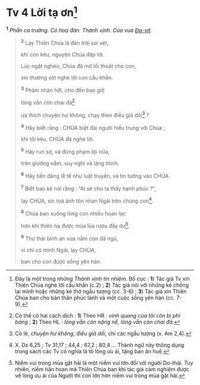 # Tv 4 Lời tạ ơn[^1-4054a8a9-ece8-474e-aac4-845941ae9cf5]

<sup><b>1</b></sup> _Phần ca trưởng. Có hoạ đàn. Thánh vịnh. Của vua [Đa-vít]()._

> <sup><b>2</b></sup> Lạy Thiên Chúa là đèn trời soi xét,
>
> khi con kêu, nguyện Chúa đáp lời.
>
> Lúc ngặt nghèo, Chúa đã mở lối thoát cho con,
>
> xin thương xót nghe lời con cầu khẩn.
>
> <sup><b>3</b></sup> Phàm nhân hỡi, cho đến bao giờ
>
> lòng vẫn còn chai đá[^2-4054a8a9-ece8-474e-aac4-845941ae9cf5]
>
> ưa thích chuyện hư không, chạy theo điều giả dối[^3-4054a8a9-ece8-474e-aac4-845941ae9cf5] ?
>
> <sup><b>4</b></sup> Hãy biết rằng : CHÚA biệt đãi người hiếu trung với Chúa ;
>
> khi tôi kêu, CHÚA đã nghe lời.
>
> <sup><b>5</b></sup> Hãy run sợ, và đừng phạm tội nữa,
>
> trên giường nằm, suy nghĩ và lặng thinh.
>
> <sup><b>6</b></sup> Hãy tiến dâng lễ tế như luật truyền, và tin tưởng vào CHÚA.
>
> <sup><b>7</b></sup> Biết bao kẻ nói rằng : “Ai sẽ cho ta thấy hạnh phúc ?”,
>
> lạy CHÚA, xin toả ánh tôn nhan Ngài trên chúng con[^4-4054a8a9-ece8-474e-aac4-845941ae9cf5].
>
> <sup><b>8</b></sup> Chúa ban xuống lòng con nhiều hoan lạc
>
> hơn khi thiên hạ được mùa lúa rượu đầy dư[^5-4054a8a9-ece8-474e-aac4-845941ae9cf5].
>
> <sup><b>9</b></sup> Thư thái bình an vừa nằm con đã ngủ,
>
> vì chỉ có mình Ngài, lạy CHÚA,
>
> ban cho con được sống yên hàn.

[^1-4054a8a9-ece8-474e-aac4-845941ae9cf5]: Đây là một trong những _Thánh vịnh tín nhiệm_. Bố cục : **1**) Tác giả Tv xin Thiên Chúa nghe lời cầu khẩn (c.2) ; **2**) Tác giả nói với những kẻ chống lại mình hoặc những kẻ thờ ngẫu tượng (cc. 3-6) ; **3**) Tác giả xin Thiên Chúa ban cho bản thân phúc lành và một cuộc sống yên hàn (cc. 7-9).

[^2-4054a8a9-ece8-474e-aac4-845941ae9cf5]: Có thể có hai cách dịch : **1**) Theo HR : _vinh quang của tôi còn bị phỉ báng_ ; **2**) Theo HL : _lòng vẫn còn nặng nề, lòng vẫn còn chai đá_.

[^3-4054a8a9-ece8-474e-aac4-845941ae9cf5]: Có lẽ, _chuyện hư không, điều giả dối_, chỉ các ngẫu tượng (x. Am 2,4).

[^4-4054a8a9-ece8-474e-aac4-845941ae9cf5]: X. Ds 6,25 ; Tv 31,17 ; 44,4 ; 67,2 ; 80,4 ... Thành ngữ này thông dụng trong sách các Tv có nghĩa là tỏ lòng ưu ái, tặng ban ân huệ.

[^5-4054a8a9-ece8-474e-aac4-845941ae9cf5]: Niềm vui trong mùa gặt hái là một niềm vui lớn đối với người Do-thái. Tuy nhiên, niềm hân hoan mà Thiên Chúa ban khi tác giả cảm nghiệm được về lòng ưu ái của Người thì còn lớn hơn niềm vui trong mùa gặt hái.
